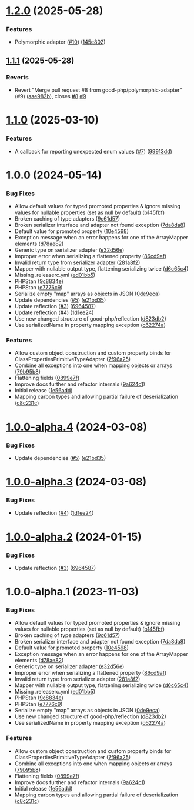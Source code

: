 # [1.2.0](https://github.com/good-php/serialization/compare/v1.1.1...v1.2.0) (2025-05-28)


### Features

* Polymorphic adapter ([#10](https://github.com/good-php/serialization/issues/10)) ([145e802](https://github.com/good-php/serialization/commit/145e802ac60f171e722e96a649af6eb1c90aca3d))

## [1.1.1](https://github.com/good-php/serialization/compare/v1.1.0...v1.1.1) (2025-05-28)


### Reverts

* Revert "Merge pull request #8 from good-php/polymorphic-adapter" (#9) ([aae982b](https://github.com/good-php/serialization/commit/aae982b9f0fb0ec599f7a5acdf3ad53b336f615d)), closes [#8](https://github.com/good-php/serialization/issues/8) [#9](https://github.com/good-php/serialization/issues/9)

# [1.1.0](https://github.com/good-php/serialization/compare/v1.0.0...v1.1.0) (2025-03-10)


### Features

* A callback for reporting unexpected enum values ([#7](https://github.com/good-php/serialization/issues/7)) ([99913dd](https://github.com/good-php/serialization/commit/99913dd04cadce0c7471f16cbaf60099f5159272))

# 1.0.0 (2024-05-14)


### Bug Fixes

* Allow default values for typed promoted properties & ignore missing values for nullable properties (set as null by default) ([b145fbf](https://github.com/good-php/serialization/commit/b145fbf644510e98ae18988e8d4aa5355ec12a18))
* Broken caching of type adapters ([9c61d57](https://github.com/good-php/serialization/commit/9c61d57b06f2c8172205abceb208e50e8dd12bdd))
* Broken serializer interface and adapter not found exception ([7da8da8](https://github.com/good-php/serialization/commit/7da8da89f619b96add106661df8feb2088ca5404))
* Default value for promoted property ([10e4598](https://github.com/good-php/serialization/commit/10e45984dbede2d5236366534c0e2523fa7cf4a8))
* Exception message when an error happens for one of the ArrayMapper elements ([d78ae82](https://github.com/good-php/serialization/commit/d78ae82ae96cad706da40e62a0a937ebd7ce89cf))
* Generic type on serializer adapter ([e32d56e](https://github.com/good-php/serialization/commit/e32d56e449780cc45b89ef3e74b27ecba5896781))
* Improper error when serializing a flattened property ([86cd9af](https://github.com/good-php/serialization/commit/86cd9af1a116ad793838998bb6fe90463ee405dd))
* Invalid return type from serializer adapter ([281a8f2](https://github.com/good-php/serialization/commit/281a8f2fb53bdbd1b07e006186bded91ecffecfa))
* Mapper with nullable output type, flattening serializing twice ([d6c65c4](https://github.com/good-php/serialization/commit/d6c65c4f538e66b99872ca3e89b9e32f742fc1f6))
* Missing .releaserc.yml ([ed01bb5](https://github.com/good-php/serialization/commit/ed01bb56637119c858c7274dc6d3699f934647b8))
* PHPStan ([9c8834e](https://github.com/good-php/serialization/commit/9c8834e41fdb9ffed575625af70d1d447bbd41fc))
* PHPStan ([e7776c9](https://github.com/good-php/serialization/commit/e7776c99f7570878ab6b052c2a10882e5a8f341b))
* Serialize empty "map" arrays as objects in JSON ([0de9eca](https://github.com/good-php/serialization/commit/0de9eca17e4e7bf896f0bbb36f28bf0dc34e3b61))
* Update dependencies ([#5](https://github.com/good-php/serialization/issues/5)) ([e21bd35](https://github.com/good-php/serialization/commit/e21bd355b2b4b57be8aebb7fabae2e5bb048da41))
* Update reflection ([#3](https://github.com/good-php/serialization/issues/3)) ([6964587](https://github.com/good-php/serialization/commit/6964587875149ba289211d248603b1ae917986c5))
* Update reflection ([#4](https://github.com/good-php/serialization/issues/4)) ([1d1ee24](https://github.com/good-php/serialization/commit/1d1ee24c8e016ad485bd8d709f0c724f32a0ff7e))
* Use new changed structure of good-php/reflection ([d823db2](https://github.com/good-php/serialization/commit/d823db2dfc36cf72e22cf9cf1c8cbbcc76b82a6b))
* Use serializedName in property mapping exception ([c62274a](https://github.com/good-php/serialization/commit/c62274ad7bf6623e58abc0654a4a510d6ae2c2fa))


### Features

* Allow custom object construction and custom property binds for ClassPropertiesPrimitiveTypeAdapter ([7f96a25](https://github.com/good-php/serialization/commit/7f96a25e69ae88a712a3fa5fce2c6a797fd95e4f))
* Combine all exceptions into one when mapping objects or arrays ([79b95b8](https://github.com/good-php/serialization/commit/79b95b86d2dbc805d05cd6f9d3db6406a4d21302))
* Flattening fields ([0899e7f](https://github.com/good-php/serialization/commit/0899e7f1c4ddc2ac9c54e456542d267f87d71552))
* Improve docs further and refactor internals ([9a624c1](https://github.com/good-php/serialization/commit/9a624c1ba01d2882f38547032c0200c8b262c3c5))
* Initial release ([1e56add](https://github.com/good-php/serialization/commit/1e56add2325035cf3c63c512e52e5850b3f8e7fb))
* Mapping carbon types and allowing partial failure of deserialization ([c8c231c](https://github.com/good-php/serialization/commit/c8c231c92cfb3e0cf3cbcc0d52f018a89b905aaa))

# [1.0.0-alpha.4](https://github.com/good-php/serialization/compare/v1.0.0-alpha.3...v1.0.0-alpha.4) (2024-03-08)


### Bug Fixes

* Update dependencies ([#5](https://github.com/good-php/serialization/issues/5)) ([e21bd35](https://github.com/good-php/serialization/commit/e21bd355b2b4b57be8aebb7fabae2e5bb048da41))

# [1.0.0-alpha.3](https://github.com/good-php/serialization/compare/v1.0.0-alpha.2...v1.0.0-alpha.3) (2024-03-08)


### Bug Fixes

* Update reflection ([#4](https://github.com/good-php/serialization/issues/4)) ([1d1ee24](https://github.com/good-php/serialization/commit/1d1ee24c8e016ad485bd8d709f0c724f32a0ff7e))

# [1.0.0-alpha.2](https://github.com/good-php/serialization/compare/v1.0.0-alpha.1...v1.0.0-alpha.2) (2024-01-15)


### Bug Fixes

* Update reflection ([#3](https://github.com/good-php/serialization/issues/3)) ([6964587](https://github.com/good-php/serialization/commit/6964587875149ba289211d248603b1ae917986c5))

# 1.0.0-alpha.1 (2023-11-03)


### Bug Fixes

* Allow default values for typed promoted properties & ignore missing values for nullable properties (set as null by default) ([b145fbf](https://github.com/good-php/serialization/commit/b145fbf644510e98ae18988e8d4aa5355ec12a18))
* Broken caching of type adapters ([9c61d57](https://github.com/good-php/serialization/commit/9c61d57b06f2c8172205abceb208e50e8dd12bdd))
* Broken serializer interface and adapter not found exception ([7da8da8](https://github.com/good-php/serialization/commit/7da8da89f619b96add106661df8feb2088ca5404))
* Default value for promoted property ([10e4598](https://github.com/good-php/serialization/commit/10e45984dbede2d5236366534c0e2523fa7cf4a8))
* Exception message when an error happens for one of the ArrayMapper elements ([d78ae82](https://github.com/good-php/serialization/commit/d78ae82ae96cad706da40e62a0a937ebd7ce89cf))
* Generic type on serializer adapter ([e32d56e](https://github.com/good-php/serialization/commit/e32d56e449780cc45b89ef3e74b27ecba5896781))
* Improper error when serializing a flattened property ([86cd9af](https://github.com/good-php/serialization/commit/86cd9af1a116ad793838998bb6fe90463ee405dd))
* Invalid return type from serializer adapter ([281a8f2](https://github.com/good-php/serialization/commit/281a8f2fb53bdbd1b07e006186bded91ecffecfa))
* Mapper with nullable output type, flattening serializing twice ([d6c65c4](https://github.com/good-php/serialization/commit/d6c65c4f538e66b99872ca3e89b9e32f742fc1f6))
* Missing .releaserc.yml ([ed01bb5](https://github.com/good-php/serialization/commit/ed01bb56637119c858c7274dc6d3699f934647b8))
* PHPStan ([9c8834e](https://github.com/good-php/serialization/commit/9c8834e41fdb9ffed575625af70d1d447bbd41fc))
* PHPStan ([e7776c9](https://github.com/good-php/serialization/commit/e7776c99f7570878ab6b052c2a10882e5a8f341b))
* Serialize empty "map" arrays as objects in JSON ([0de9eca](https://github.com/good-php/serialization/commit/0de9eca17e4e7bf896f0bbb36f28bf0dc34e3b61))
* Use new changed structure of good-php/reflection ([d823db2](https://github.com/good-php/serialization/commit/d823db2dfc36cf72e22cf9cf1c8cbbcc76b82a6b))
* Use serializedName in property mapping exception ([c62274a](https://github.com/good-php/serialization/commit/c62274ad7bf6623e58abc0654a4a510d6ae2c2fa))


### Features

* Allow custom object construction and custom property binds for ClassPropertiesPrimitiveTypeAdapter ([7f96a25](https://github.com/good-php/serialization/commit/7f96a25e69ae88a712a3fa5fce2c6a797fd95e4f))
* Combine all exceptions into one when mapping objects or arrays ([79b95b8](https://github.com/good-php/serialization/commit/79b95b86d2dbc805d05cd6f9d3db6406a4d21302))
* Flattening fields ([0899e7f](https://github.com/good-php/serialization/commit/0899e7f1c4ddc2ac9c54e456542d267f87d71552))
* Improve docs further and refactor internals ([9a624c1](https://github.com/good-php/serialization/commit/9a624c1ba01d2882f38547032c0200c8b262c3c5))
* Initial release ([1e56add](https://github.com/good-php/serialization/commit/1e56add2325035cf3c63c512e52e5850b3f8e7fb))
* Mapping carbon types and allowing partial failure of deserialization ([c8c231c](https://github.com/good-php/serialization/commit/c8c231c92cfb3e0cf3cbcc0d52f018a89b905aaa))
